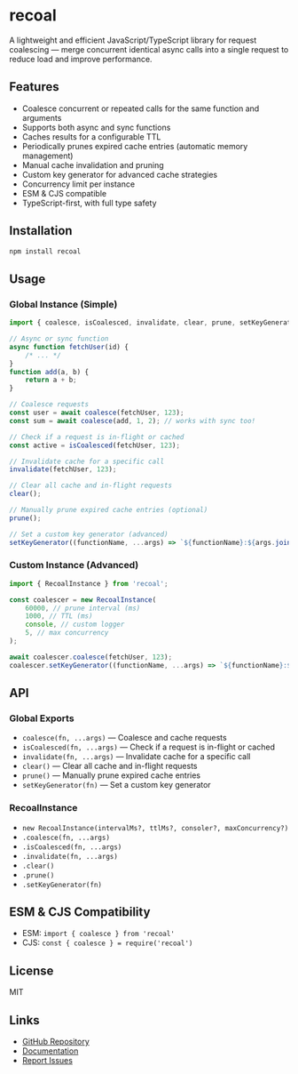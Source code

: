 # recoal

A lightweight and efficient JavaScript/TypeScript library for request coalescing — merge concurrent identical async calls into a single request to reduce load and improve performance.

## Features

- Coalesce concurrent or repeated calls for the same function and arguments
- Supports both async and sync functions
- Caches results for a configurable TTL
- Periodically prunes expired cache entries (automatic memory management)
- Manual cache invalidation and pruning
- Custom key generator for advanced cache strategies
- Concurrency limit per instance
- ESM & CJS compatible
- TypeScript-first, with full type safety

## Installation

```sh
npm install recoal
```

## Usage

### Global Instance (Simple)

```ts
import { coalesce, isCoalesced, invalidate, clear, prune, setKeyGenerator } from 'recoal';

// Async or sync function
async function fetchUser(id) {
	/* ... */
}
function add(a, b) {
	return a + b;
}

// Coalesce requests
const user = await coalesce(fetchUser, 123);
const sum = await coalesce(add, 1, 2); // works with sync too!

// Check if a request is in-flight or cached
const active = isCoalesced(fetchUser, 123);

// Invalidate cache for a specific call
invalidate(fetchUser, 123);

// Clear all cache and in-flight requests
clear();

// Manually prune expired cache entries (optional)
prune();

// Set a custom key generator (advanced)
setKeyGenerator((functionName, ...args) => `${functionName}:${args.join('-')}`);
```

### Custom Instance (Advanced)

```ts
import { RecoalInstance } from 'recoal';

const coalescer = new RecoalInstance(
	60000, // prune interval (ms)
	1000, // TTL (ms)
	console, // custom logger
	5, // max concurrency
);

await coalescer.coalesce(fetchUser, 123);
coalescer.setKeyGenerator((functionName, ...args) => `${functionName}:${args.join('-')}`);
```

## API

### Global Exports

- `coalesce(fn, ...args)` — Coalesce and cache requests
- `isCoalesced(fn, ...args)` — Check if a request is in-flight or cached
- `invalidate(fn, ...args)` — Invalidate cache for a specific call
- `clear()` — Clear all cache and in-flight requests
- `prune()` — Manually prune expired cache entries
- `setKeyGenerator(fn)` — Set a custom key generator

### RecoalInstance

- `new RecoalInstance(intervalMs?, ttlMs?, consoler?, maxConcurrency?)`
- `.coalesce(fn, ...args)`
- `.isCoalesced(fn, ...args)`
- `.invalidate(fn, ...args)`
- `.clear()`
- `.prune()`
- `.setKeyGenerator(fn)`

## ESM & CJS Compatibility

- ESM: `import { coalesce } from 'recoal'`
- CJS: `const { coalesce } = require('recoal')`

## License

MIT

## Links

- [GitHub Repository](https://github.com/aldhosutra/recoal)
- [Documentation](https://recoal.js.org)
- [Report Issues](https://github.com/aldhosutra/recoal/issues)
